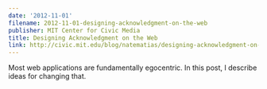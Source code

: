 ```yaml
---
date: '2012-11-01'
filename: 2012-11-01-designing-acknowledgment-on-the-web
publisher: MIT Center for Civic Media
title: Designing Acknowledgment on the Web
link: http://civic.mit.edu/blog/natematias/designing-acknowledgment-on-the-web
---
```

Most web applications are fundamentally egocentric. In this post, I describe ideas for changing that.
